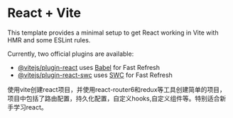 # React + Vite

This template provides a minimal setup to get React working in Vite with HMR and some ESLint rules.

Currently, two official plugins are available:

- [@vitejs/plugin-react](https://github.com/vitejs/vite-plugin-react/blob/main/packages/plugin-react/README.md) uses [Babel](https://babeljs.io/) for Fast Refresh
- [@vitejs/plugin-react-swc](https://github.com/vitejs/vite-plugin-react-swc) uses [SWC](https://swc.rs/) for Fast Refresh

使用vite创建react项目，并使用react-router6和redux等工具创建简单的项目，项目中包括了路由配置，持久化配置，自定义hooks,自定义组件等。特别适合新手学习react。